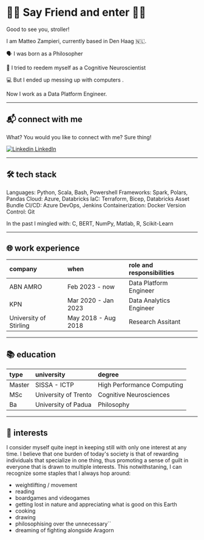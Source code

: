 # 🧙‍♂️ Say Friend and enter 🧙‍♂️
Good to see you, stroller!

I am Matteo Zampieri, currently based in Den Haag 🇳🇱.

🗣️ I was born as a Philosopher 

🧠 I tried to reedem myself as a Cognitive Neuroscientist 

💻 But I ended up messing up with computers  . 

Now I work as a Data Platform Engineer.

---
## 📬 connect with me
What? You would you like to connect with me? Sure thing!

[![Linkedin](https://i.stack.imgur.com/gVE0j.png) LinkedIn](https://www.linkedin.com/in/mattzampieri/)


<!-- Would you prefer to have a quick chat? Book a slot below 📅 -->

---
## 🛠️ tech stack
Languages: Python, Scala, Bash, Powershell
Frameworks: Spark, Polars, Pandas
Cloud: Azure, Databricks
IaC: Terraform, Bicep, Databricks Asset Bundle
CI/CD: Azure DevOps, Jenkins
Containerization: Docker
Version Control: Git

In the past I mingled with: C, BERT, NumPy, Matlab, R, Scikit-Learn

---
## 🌐 work experience
| company | when | role and responsibilities |
|:--------|:-----|:--------------------------|
| ABN AMRO| Feb 2023 - now | Data Platform Engineer|
| KPN | Mar 2020 - Jan 2023 | Data Analytics Engineer|
| University of Stirling | May 2018 - Aug 2018 | Research Assitant |

---
## 📚 education
| type | university | degree |
|:-----|:-----------|:-------|
| Master | SISSA - ICTP | High Performance Computing | 
| MSc | University of Trento | Cognitive Neurosciences |
| Ba | University of Padua | Philosophy |


---
## 🎲 interests
I consider myself quite inept in keeping still with only one interest at any time. I believe that one burden of today's society is that of rewarding individuals that specialize in one thing, thus promoting a sense of guilt in everyone that is drawn to multiple interests. This notwithstaning, I can recognize some staples that I always hop around:
- weightlifting / movement
- reading 
- boardgames and videogames
- getting lost in nature and appreciating what is good on this Earth
- cooking
- drawing
- philosophising over the unnecessary``
- dreaming of fighting alongside Aragorn

<!--
**zampierimatteo91/zampierimatteo91** is a ✨ _special_ ✨ repository because its `README.md` (this file) appears on your GitHub profile.

Here are some ideas to get you started:

- 🔭 I’m currently working on ...
- 🌱 I’m currently learning ...
- 👯 I’m looking to collaborate on ...
- 🤔 I’m looking for help with ...
- 💬 Ask me about ...
- 📫 How to reach me: ...
- 😄 Pronouns: ...
- ⚡ Fun fact: ...
-->
